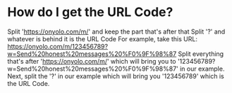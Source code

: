 # How do I get the URL Code?
Split 'https://onyolo.com/m/' and keep the part that's after that
Split '?' and whatever is behind it is the URL Code
For example, take this URL: https://onyolo.com/m/123456789?w=Send%20honest%20messages%20%F0%9F%98%87
Split everything that's after 'https://onyolo.com/m/' which will bring you to '123456789?w=Send%20honest%20messages%20%F0%9F%98%87' in our example.
Next, split the '?' in our example which will bring you '123456789' which is the URL Code.
